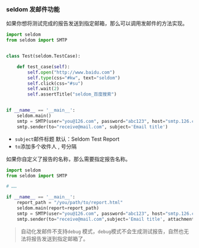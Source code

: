 ### seldom 发邮件功能

如果你想将测试完成的报告发送到指定邮箱，那么可以调用发邮件的方法实现。


```python
import seldom
from seldom import SMTP


class Test(seldom.TestCase):

    def test_case(self):
        self.open("http://www.baidu.com")
        self.type(css="#kw", text="seldom")
        self.click(css="#su")
        self.wait(2)
        self.assertTitle("seldom_百度搜索")


if __name__ == '__main__':
    seldom.main()
    smtp = SMTP(user="you@126.com", password="abc123", host="smtp.126.com")
    smtp.sender(to="receive@mail.com", subject='Email title')
```
+ ```subject```邮件标题 默认：Seldom Test Report
+ ```to```添加多个收件人 , 号分隔

如果你自定义了报告的名称，那么需要指定报告名称。

```python
import seldom
from seldom import SMTP

# ……

if __name__ == '__main__':
    report_path = "/you/path/to/report.html"
    seldom.main(report=report_path)
    smtp = SMTP(user="you@126.com", password="abc123", host="smtp.126.com")
    smtp.sender(to="receive@mail.com",subject='Email title', attachments=report_path)

```

> 自动化发邮件不支持`debug` 模式，`debug`模式不会生成测试报告，自然也无法将报告发送到指定邮箱了。
